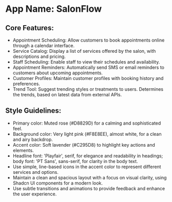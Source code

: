 # **App Name**: SalonFlow

## Core Features:

- Appointment Scheduling: Allow customers to book appointments online through a calendar interface.
- Service Catalog: Display a list of services offered by the salon, with descriptions and pricing.
- Staff Scheduling: Enable staff to view their schedules and availability.
- Appointment Reminders: Automatically send SMS or email reminders to customers about upcoming appointments.
- Customer Profiles: Maintain customer profiles with booking history and preferences.
- Trend Tool: Suggest trending styles or treatments to users. Determines the trends, based on latest data from external APIs.

## Style Guidelines:

- Primary color: Muted rose (#D8829D) for a calming and sophisticated feel.
- Background color: Very light pink (#F8E8EE), almost white, for a clean and airy backdrop.
- Accent color: Soft lavender (#C295D8) to highlight key actions and elements.
- Headline font: 'Playfair', serif, for elegance and readability in headings; body font: 'PT Sans', sans-serif, for clarity in the body text.
- Use simple, line-based icons in the accent color to represent different services and options.
- Maintain a clean and spacious layout with a focus on visual clarity, using Shadcn UI components for a modern look.
- Use subtle transitions and animations to provide feedback and enhance the user experience.